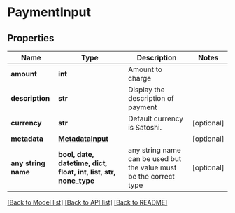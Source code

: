 # PaymentInput


## Properties
Name | Type | Description | Notes
------------ | ------------- | ------------- | -------------
**amount** | **int** | Amount to charge | 
**description** | **str** | Display the description of payment | 
**currency** | **str** | Default currency is Satoshi. | [optional] 
**metadata** | [**MetadataInput**](MetadataInput.md) |  | [optional] 
**any string name** | **bool, date, datetime, dict, float, int, list, str, none_type** | any string name can be used but the value must be the correct type | [optional]

[[Back to Model list]](../README.md#documentation-for-models) [[Back to API list]](../README.md#documentation-for-api-endpoints) [[Back to README]](../README.md)


